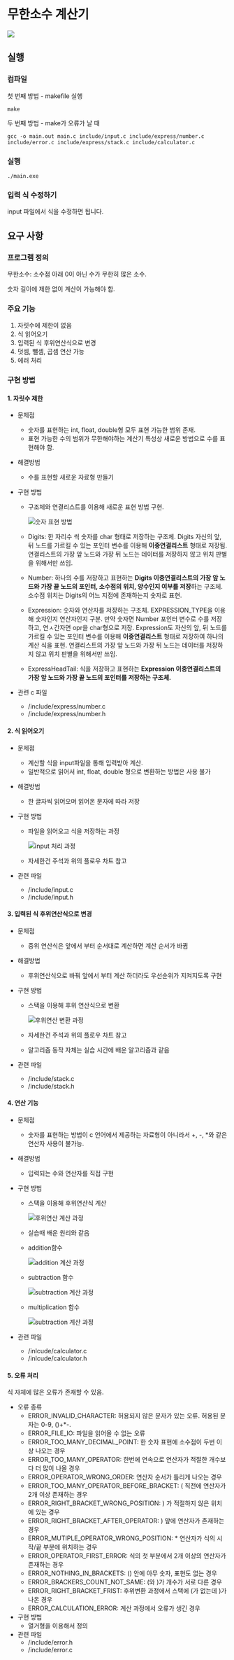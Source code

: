 # 무한소수 계산기

<img src="https://img.shields.io/badge/C-A8B9CC?style=for-the-badge&logo=C&logoColor=white">

## 실행

### 컴파일

첫 번째 방법 - makefile 실행

```shell
make
```
두 번째 방법 - make가 오류가 날 때
```shell
gcc -o main.out main.c include/input.c include/express/number.c include/error.c include/express/stack.c include/calculator.c
```
### 실행
```shell
./main.exe
```

### 입력 식 수정하기
input 파일에서 식을 수정하면 됩니다.

## 요구 사항

### 프로그램 정의

무한소수: 소수점 아래 0이 아닌 수가 무한히 많은 소수.

숫자 길이에 제한 없이 계산이 가능해야 함.

### 주요 기능

1. 자릿수에 제한이 없음
2. 식 읽어오기
3. 입력된 식 후위연산식으로 변경
4. 덧셈, 뺄셈, 곱셈 연산 가능
4. 에러 처리

### 구현 방법

#### 1. 자릿수 제한

* 문제점

  * 숫자를 표현하는 int, float, double형 모두 표현 가능한 범위 존재.
  * 표현 가능한 수의 범위가 무한해야하는 계산기 특성상 새로운 방법으로 수를 표현해야 함.

* 해결방법

  * 수를 표현할 새로운 자료형 만들기

* 구현 방법

  * 구조체와 연결리스트를 이용해 새로운 표현 방법 구현.

    ![숫자 표현 방법](./img/ExpressHeadTail_background.png)

  * Digits: 한 자리수 씩 숫자를 char 형태로 저장하는 구조체. Digits 자신의 앞, 뒤 노드를 가르킬 수 있는 포인터 변수를 이용해 **이중연결리스트** 형태로 저장됨. 연결리스트의 가장 앞 노드와 가장 뒤 노드는 데이터를 저장하지 않고 위치 판별을 위해서만 쓰임.

  * Number: 하나의 수를 저장하고 표현하는 **Digits 이중연결리스트의 가장 앞 노드와 가장 끝 노드의 포인터, 소수점의 위치, 양수인지 여부를 저장**하는 구조체. 소수점 위치는 Digits의 어느 지점에 존재하는지 숫자로 표현.

  * Expression: 숫자와 연산자를 저장하는 구조체. EXPRESSION_TYPE을 이용해 숫자인지 연산자인지 구분. 만약 숫자면 Number 포인터 변수로 수를 저장하고, 연ㅅ간자면 opr을 char형으로 저장. Expression도 자신의 앞, 뒤 노드를 가르킬 수 있는 포인터 변수를 이용해 **이중연결리스트** 형태로 저장하여 하나의 계산 식을 표현. 연결리스트의 가장 앞 노드와 가장 뒤 노드는 데이터를 저장하지 않고 위치 판별을 위해서만 쓰임.

  * ExpressHeadTail: 식을 저장하고 표현하는 **Expression 이중연결리스트의 가장 앞 노드와 가장 끝 노드의 포인터를 저장하는 구조체.**

* 관련 c 파일

  * /include/express/number.c
  * /include/express/number.h

#### 2. 식 읽어오기

* 문제점

  * 계산할 식을 input파일을 통해 입력받아 계산.
  * 일반적으로 읽어서 int, float, double 형으로 변환하는 방법은 사용 불가

* 해결방법

  * 한 글자씩 읽어오며 읽어온 문자에 따라 저장

* 구현 방법

  * 파일을 읽어오고 식을 저장하는 과정

    ![input 처리 과정](./img/read_and_analyze_background.png)

  * 자세한건 주석과 위의 플로우 차트 참고

* 관련 파일

  * /include/input.c
  * /include/input.h

#### 3. 입력된 식 후위연산식으로 변경

* 문제점
  * 중위 연산식은 앞에서 부터 순서대로 계산하면 계산 순서가 바뀜
  
* 해결방법
  * 후위연산식으로 바꿔 앞에서 부터 계산 하더라도 우선순위가 지켜지도록 구현
  
* 구현 방법

  * 스택을 이용해 후위 연산식으로 변환

    ![후위연산 변환 과정](./img/Postfix_background.png)

  * 자세한건 주석과 위의 플로우 차트 참고

  * 알고리즘 동작 자체는 실습 시간에 배운 알고리즘과 같음

* 관련 파일

  * /include/stack.c
  * /include/stack.h


#### 4. 연산 기능

* 문제점
  * 숫자를 표현하는 방법이 c 언어에서 제공하는 자료형이 아니라서 +, -, *와 같은 연산자 사용이 불가능.
  
* 해결방법
  * 입력되는 수와 연산자를 직접 구현
  
* 구현 방법

  * 스택을 이용해 후위연산식 계산

    ![후위연산 계산 과정](./img/calculation_background.png)

  * 실습때 배운 원리와 같음

  * addition함수

    ![addition 계산 과정](./img/calculation_add_background.png)

  * subtraction 함수

    ![subtraction 계산 과정](./img/calculation_subtraction_background.png)

  * multiplication 함수

    ![subtraction 계산 과정](./img/calculation_multiplication_background.png)

* 관련 파일

  * /inlcude/calculator.c
  * /inlcude/calculator.h

#### 5. 오류 처리

식 자체에 많은 오류가 존재할 수 있음.

* 오류 종류
  * ERROR_INVALID_CHARACTER: 허용되지 않은 문자가 있는 오류. 허용된 문자는 0-9, ()+*-.
  * ERROR_FILE_IO: 파일을 읽어올 수 없는 오류
  * ERROR_TOO_MANY_DECIMAL_POINT: 한 숫자 표현에 소수점이 두번 이상 나오는 경우
  * ERROR_TOO_MANY_OPERATOR: 한번에 연속으로 연산자가 적절한 개수보다 더 많이 나올 경우
  * ERROR_OPERATOR_WRONG_ORDER: 연산자 순서가 틀리게 나오는 경우
  * ERROR_TOO_MANY_OPERATOR_BEFORE_BRACKET: ( 직전에 연산자가 2개 이상 존재하는 경우
  * ERROR_RIGHT_BRACKET_WRONG_POSITION: ) 가 적절하지 않은 위치에 있는 경우
  * ERROR_RIGHT_BRACKET_AFTER_OPERATOR: ) 앞에 연산자가 존재하는 경우
  * ERROR_MUTIPLE_OPERATOR_WRONG_POSITION: * 연산자가 식의 시작/끝 부분에 위치하는 경우
  * ERROR_OPERATOR_FIRST_ERROR: 식의 첫 부분에서 2개 이상의 연산자가 존재하는 경우
  * ERROR_NOTHING_IN_BRACKETS: () 안에 아무 숫자, 표현도 없는 경우
  * ERROR_BRACKERS_COUNT_NOT_SAME: (와 )가 개수가 서로 다른 경우
  * ERROR_RIGHT_BRACKET_FRIST: 후위변환 과정에서 스택에 (가 없는데 )가 나온 경우
  * ERROR_CALCULATION_ERROR: 계산 과정에서 오류가 생긴 경우
* 구현 방법
  * 열거형을 이용해서 정의
* 관련 파일
  * /include/error.h
  * /include/error.c


